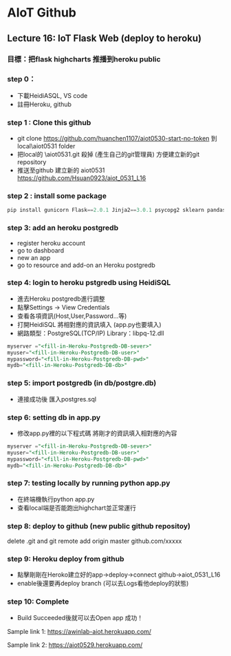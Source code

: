 # AIoT Github

## Lecture 16: IoT Flask Web (deploy to heroku)
### 目標：把flask highcharts 推播到heroku public
### step 0：
* 下載HeidiASQL, VS code
* 註冊Heroku, github
### step 1 : Clone this github
* git clone https://github.com/huanchen1107/aiot0530-start-no-token 到 local\aiot0531 folder
* 把local的 \aiot0531.git 殺掉 (產生自己的git管理員) 方便建立新的git repository
* 推送至github 建立新的 aiot0531 https://github.com/Hsuan0923/aiot_0531_L16
### step 2 : install some package


```python
pip install gunicorn Flask==2.0.1 Jinja2==3.0.1 psycopg2 sklearn pandas numpy
```

### step 3: add an heroku postgredb

* register heroku account
* go to dashboard
* new an app
* go to resource and add-on an Heroku postgredb

### step 4: login to heroku pstgredb using HeidiSQL

* 進去Heroku postgredb進行調整
* 點擊Settings -> View Credentials
* 查看各項資訊(Host,User,Password...等)
* 打開HeidiSQL 將相對應的資訊填入 (app.py也要填入)
* 網路類型：PostgreSQL(TCP/IP) Library：libpq-12.dll

```sql
myserver ="<fill-in-Heroku-Postgredb-DB-sever>"
myuser="<fill-in-Heroku-Postgredb-DB-user>"
mypassword="<fill-in-Heroku-Postgredb-DB-pwd>"
mydb="<fill-in-Heroku-Postgredb-DB-db>"

```
### step 5: import postgredb (in db/postgre.db)

* 連接成功後 匯入postgres.sql

### step 6: setting db in app.py

* 修改app.py裡的以下程式碼 將剛才的資訊填入相對應的內容

```sql
myserver ="<fill-in-Heroku-Postgredb-DB-sever>"
myuser="<fill-in-Heroku-Postgredb-DB-user>"
mypassword="<fill-in-Heroku-Postgredb-DB-pwd>"
mydb="<fill-in-Heroku-Postgredb-DB-db>"

```
### step 7: testing locally by running python app.py

* 在終端機執行python app.py
* 查看local端是否能跑出highchart並正常運行

### step 8: deploy to github (new public github repositoy)

delete .git and git remote add origin master github.com/xxxxx

### step 9: Heroku deploy from github

* 點擊剛剛在Heroko建立好的app->deploy->connect github->aiot_0531_L16
* enable後還要再deploy branch (可以去Logs看他deploy的狀態)

### step 10: Complete

* Build Succeeded後就可以去Open app 成功！

Sample link 1:
https://awinlab-aiot.herokuapp.com/

Sample link 2: 
https://aiot0529.herokuapp.com/






